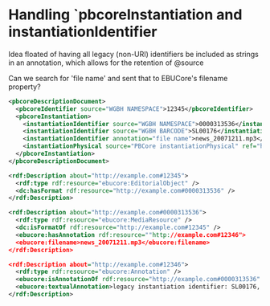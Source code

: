 # Handling `pbcoreInstantiation and instantiationIdentifier

Idea floated of having all legacy (non-URI) identifiers be included as strings in an annotation, which allows for the retention of @source

Can we search for 'file name' and sent that to EBUCore's filename property?


```xml
<pbcoreDescriptionDocument>
  <pbcoreIdentifier source="WGBH NAMESPACE">12345</pbcoreIdentifier>
  <pbcoreInstantiation>
    <instantiationIdentifier source="WGBH NAMESPACE">0000313536</instantiationIdentifier>
    <instantiationIdentifier source="WGBH BARCODE">SL00176</instantiationIdentifier>
    <instantiationIdentifier annotation="file name">news_20071211.mp3</instantiationIdentifier>
    <instantiationPhysical source="PBCore instantiationPhysical" ref="http://metadataregistry.org/concept/show/id/1986.html">Betacam Digital (Digi Beta)</instantiationPhysical>
  </pbcoreInstantiation>
</pbcoreDescriptionDocument>
```


```xml
<rdf:Description about="http://example.com#12345">
  <rdf:type rdf:resource="ebucore:EditorialObject" />
  <dc:hasFormat rdf:resource="http://example.com#0000313536" />
</rdf:Description>

<rdf:Description about="http://example.com#0000313536">
  <rdf:type rdf:resource="ebucore:MediaResource" />
  <dc:isFormatOf rdf:resource="http://example.com#12345" />
  <ebucore:hasAnnotation rdf:resource=""http://example.com#12346">
  <ebucore:filename>news_20071211.mp3</ebucore:filename>
</rdf:Description>

<rdf:Description about="http://example.com#12346">
  <rdf:type rdf:resource="ebucore:Annotation" />
  <ebucore:isAnnotationOf rdf:resource="http://example.com#0000313536" />
  <ebucore:textualAnnotation>legacy instantiation identifier: SL00176, source = WGBH Barcode</ebucore:textualAnnotation>
</rdf:Description>
```
